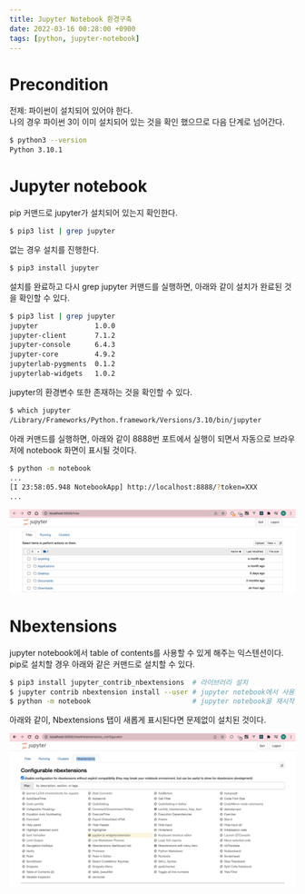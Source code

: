 ```yaml
---
title: Jupyter Notebook 환경구축
date: 2022-03-16 00:28:00 +0900
tags: [python, jupyter-notebook]
---
```


# Precondition

전제: 파이썬이 설치되어 있어야 한다.   
나의 경우 파이썬 3이 이미 설치되어 있는 것을 확인 했으므로 다음 단계로 넘어간다.

```bash
$ python3 --version
Python 3.10.1
```

# Jupyter notebook

pip 커맨드로 jupyter가 설치되어 있는지 확인한다.

```bash
$ pip3 list | grep jupyter
```

없는 경우 설치를 진행한다.

```bash
$ pip3 install jupyter
```

설치를 완료하고 다시 grep jupyter 커맨드를 실행하면, 아래와 같이 설치가 완료된 것을 확인할 수 있다.

```bash
$ pip3 list | grep jupyter
jupyter              1.0.0
jupyter-client       7.1.2
jupyter-console      6.4.3
jupyter-core         4.9.2
jupyterlab-pygments  0.1.2
jupyterlab-widgets   1.0.2
```

jupyter의 환경변수 또한 존재하는 것을 확인할 수 있다.

```bash
$ which jupyter
/Library/Frameworks/Python.framework/Versions/3.10/bin/jupyter
```

아래 커맨드를 실행하면, 아래와 같이 8888번 포트에서 실행이 되면서 자동으로 브라우저에 notebook 화면이 표시될 것이다.

```bash
$ python -m notebook
...
[I 23:58:05.948 NotebookApp] http://localhost:8888/?token=XXX
...
```

![image-20220316000016024](../assets/img/image-20220316000016024.png)

# Nbextensions

jupyter notebook에서 table of contents를 사용할 수 있게 해주는 익스텐션이다.   
pip로 설치할 경우 아래와 같은 커맨드로 설치할 수 있다.

```bash
$ pip3 install jupyter_contrib_nbextensions  # 라이브러리 설치
$ jupyter contrib nbextension install --user # jupyter notebook에서 사용할 수 있도록 등록
$ python -m notebook                         # jupyter notebook을 재시작
```

아래와 같이, Nbextensions 탭이 새롭게 표시된다면 문제없이 설치된 것이다.

![image-20220316002552138](../assets/img/image-20220316002552138.png)